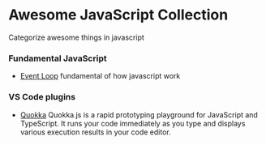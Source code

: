 # Awesome JavaScript Collection
Categorize awesome things in javascript 

### Fundamental JavaScript
- [Event Loop](https://www.youtube.com/watch?v=8aGhZQkoFbQ) fundamental of how javascript work 

### VS Code plugins
- [Quokka](https://quokkajs.com/) Quokka.js is a rapid prototyping playground for JavaScript and TypeScript. It runs your code immediately as you type and displays various execution results in your code editor.

